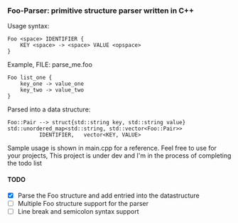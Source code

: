 ### Foo-Parser: primitive structure parser written in C++

Usage syntax:
```
Foo <space> IDENTIFIER {
	KEY <space> -> <space> VALUE <opspace>	
}
```

Example, FILE: parse_me.foo

```
Foo list_one {
	key_one -> value_one 
	key_two -> value_two 	
}
```

Parsed into a data structure:

```
Foo::Pair --> struct{std::string key, std::string value}
std::unordered_map<std::string, std::vector<Foo::Pair>>
		  IDENTIFIER,   vector<KEY, VALUE>
```

Sample usage is shown in main.cpp for a reference. Feel free to use for your projects, This project is under dev and I'm in the process of completing the todo list

#### TODO

- [x] Parse the Foo structure and add entried into the datastructure
- [ ] Multiple Foo structure support for the parser
- [ ] Line break and semicolon syntax support
